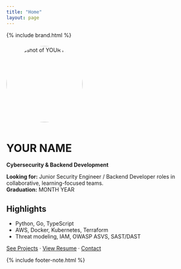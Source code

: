 ```yaml
---
title: "Home"
layout: page
---
```


{% include brand.html %}

<img src="/assets/img/headshot.png" alt="Headshot of YOUR NAME" width="200" style="border-radius:50%;margin:6px 0 12px 0;" />

# YOUR NAME
**Cybersecurity & Backend Development**

**Looking for:** Junior Security Engineer / Backend Developer roles in collaborative, learning-focused teams.  
**Graduation:** MONTH YEAR  <!-- e.g., Dec 2025 -->

## Highlights
- Python, Go, TypeScript
- AWS, Docker, Kubernetes, Terraform
- Threat modeling, IAM, OWASP ASVS, SAST/DAST

[See Projects](/projects/) · [View Resume](/resume/) · [Contact](/contact/)

{% include footer-note.html %}